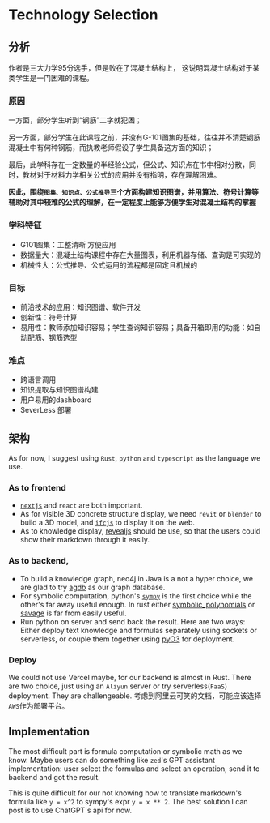 # Technology Selection

## 分析

作者是三大力学95分选手，但是败在了混凝土结构上， 这说明混凝土结构对于某类学生是一门困难的课程。

### 原因

一方面，部分学生听到“钢筋”二字就犯困；

另一方面，部分学生在此课程之前，并没有G-101图集的基础，往往并不清楚钢筋混凝土中有何种钢筋，而执教老师假设了学生具备这方面的知识；

最后，此学科存在一定数量的半经验公式，但公式、知识点在书中相对分散，同时，教材对于材料力学相关公式的应用并没有指明，存在理解困难。

**因此，围绕`图集、知识点、公式推导`三个方面构建知识图谱，并用算法、符号计算等辅助对其中较难的公式的理解，在一定程度上能够方便学生对混凝土结构的掌握**

### 学科特征

- G101图集：工整清晰 方便应用
- 数据量大：混凝土结构课程中存在大量图表，利用机器存储、查询是可实现的
- 机械性大：公式推导、公式运用的流程都是固定且机械的

### 目标

- 前沿技术的应用：知识图谱、软件开发
- 创新性：符号计算
- 易用性：教师添加知识容易；学生查询知识容易；具备开箱即用的功能：如自动配筋、钢筋选型

### 难点

- 跨语言调用
- 知识提取与知识图谱构建
- 用户易用的dashboard
- SeverLess 部署

## 架构

As for now, I suggest using `Rust`, `python` and `typescript` as the language we use.

### As to **frontend**
- [`nextjs`](https://nextjs.org) and `react` are both important.
- As for visible 3D concrete structure display, we need `revit` or `blender` to build a 3D model, and [`ifcjs`](https://github.com/IFCjs/web-ifc) to display it on the web.
-  As to knowledge display, [revealjs](https://revealjs.com/markdown/) should be use, so that the users could show their markdown through it easily.

### As to **backend**,
- To build a knowledge graph, neo4j in Java is a not a hyper choice, we are glad to try [agdb](https://github.com/agnesoft/agdb) as our graph database.
- For symbolic computation, python's [`sympy`](https://docs.sympy.org/latest/index.html) is the first choice while the other's far away useful enough. In rust either [symbolic_polynomials](https://crates.io/crates/symbolic_polynomials) or [savage](https://crates.io/crates/savage_core) is far from easily useful.
- Run python on server and send back the result. Here are two ways: Either deploy text knowledge and formulas separately using sockets or serverless, or couple them together using [pyO3](https://crates.io/crates/pyo3) for deployment.
### Deploy

We could not use Vercel maybe, for our backend is almost in Rust. There are two choice, just using an `Aliyun` server or try serverless(`FaaS`) deployment. They are challengeable. 考虑到阿里云可笑的文档，可能应该选择`AWS`作为部署平台。

## Implementation
The most difficult part is formula computation or symbolic math as we know. Maybe users can do something like `zed`'s GPT assistant implementation: user select the formulas and select an operation, send it to backend and got the result.

This is quite difficult for our not knowing how to translate markdown's formula like `y = x^2` to sympy's expr `y = x ** 2`. The best solution I can post is to use ChatGPT's api for now.
